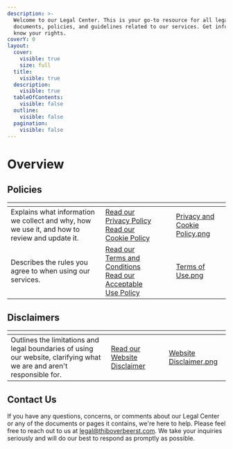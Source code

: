 ```yaml
---
description: >-
  Welcome to our Legal Center. This is your go-to resource for all legal
  documents, policies, and guidelines related to our services. Get informed and
  know your rights.
coverY: 0
layout:
  cover:
    visible: true
    size: full
  title:
    visible: true
  description:
    visible: true
  tableOfContents:
    visible: false
  outline:
    visible: false
  pagination:
    visible: false
---
```


# Overview

## Policies

<table data-card-size="large" data-view="cards"><thead><tr><th></th><th></th><th></th><th data-hidden data-card-target data-type="content-ref"></th><th data-hidden data-card-cover data-type="files"></th></tr></thead><tbody><tr><td>Explains what information we collect and why, how we use it, and how to review and update it.</td><td><a href="policies/privacy-policy.md">Read our Privacy Policy</a><br><a href="policies/cookie-policy.md">Read our Cookie Policy</a></td><td></td><td></td><td><a href=".gitbook/assets/Privacy and Cookie Policy.png">Privacy and Cookie Policy.png</a></td></tr><tr><td>Describes the rules you agree to when using our services.</td><td><a href="policies/terms-and-conditions.md">Read our Terms and Conditions</a><br><a href="policies/acceptable-use-policy.md">Read our Acceptable Use Policy</a></td><td></td><td></td><td><a href=".gitbook/assets/Terms of Use.png">Terms of Use.png</a></td></tr></tbody></table>

## Disclaimers

<table data-card-size="large" data-view="cards"><thead><tr><th></th><th></th><th></th><th data-hidden data-card-cover data-type="files"></th></tr></thead><tbody><tr><td>Outlines the limitations and legal boundaries of using our website, clarifying what we are and aren't responsible for.</td><td><a href="disclaimers/website-disclaimer.md">Read our Website Disclaimer</a></td><td></td><td><a href=".gitbook/assets/Website Disclaimer.png">Website Disclaimer.png</a></td></tr></tbody></table>

## Contact Us

If you have any questions, concerns, or comments about our Legal Center or any of the documents or pages it contains, we're here to help. Please feel free to reach out to us at [legal@thiboverbeerst.com](mailto:legal@thiboverbeerst.com). We take your inquiries seriously and will do our best to respond as promptly as possible.
